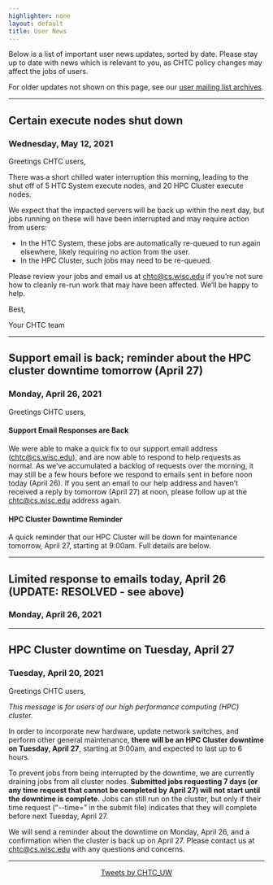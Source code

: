 ```yaml
---
highlighter: none
layout: default
title: User News
---
```


Below is a list of important user news updates, sorted by date. Please
stay up to date with news which is relevant to you, as CHTC policy
changes may affect the jobs of users.

For older updates not shown on this page, see our [user mailing list
archives](https://www-auth.cs.wisc.edu/lists/chtc-users/).

------------------------------------------------------------------------
## Certain execute nodes shut down
### Wednesday, May 12, 2021

Greetings CHTC users,

There was a short chilled water interruption this morning, leading to the shut off of 5 HTC System execute nodes, and 20 HPC Cluster execute nodes.

We expect that the impacted servers will be back up within the next day, but jobs running on these will have been interrupted and may require action from users:

* In the HTC System, these jobs are automatically re-queued to run again elsewhere, likely requiring no action from the user.
* In the HPC Cluster, such jobs may need to be re-queued. 

Please review your jobs and email us at chtc@cs.wisc.edu if you’re not sure how to cleanly re-run work that may have been affected. We’ll be happy to help.

Best,

Your CHTC team

------------------------------------------------------------------------
## Support email is back; reminder about the HPC cluster downtime tomorrow (April 27)
### Monday, April 26, 2021

Greetings CHTC users, 

#### Support Email Responses are Back

We were able to make a quick fix to our support email address (chtc@cs.wisc.edu), and are now able to respond to help requests as normal. As we’ve accumulated a backlog of requests over the morning, it may still be a few hours before we respond to emails sent in before noon today (April 26). If you sent an email to our help address and haven’t received a reply by tomorrow (April 27) at noon, please follow up at the chtc@cs.wisc.edu address again. 

#### HPC Cluster Downtime Reminder

A quick reminder that our HPC Cluster will be down for maintenance tomorrow, April 27, starting at 9:00am. Full details are below.

------------------------------------------------------------------------
## Limited response to emails today, April 26 (UPDATE: RESOLVED - see above)
### Monday, April 26, 2021

------------------------------------------------------------------------
## HPC Cluster downtime on Tuesday, April 27
### Tuesday, April 20, 2021

Greetings CHTC users, 

_This message is for users of our high performance computing (HPC) cluster._

In order to incorporate new hardware, update network switches, and perform other general maintenance, **there will be an HPC Cluster downtime on Tuesday, April 27**, starting at 9:00am, and expected to last up to 6 hours. 

To prevent jobs from being interrupted by the downtime, we are currently draining jobs from all cluster nodes. **Submitted jobs requesting 7 days (or any time request that cannot be completed by April 27) will not start until the downtime is complete.** Jobs can still run on the cluster, but only if their time request (“--time=” in the submit file) indicates that they will complete before next Tuesday, April 27. 

We will send a reminder about the downtime on Monday, April 26, and a confirmation when the cluster is back up on April 27. Please contact us at chtc@cs.wisc.edu with any questions and concerns. 

------------------------------------------------------------------------


<center><a class="twitter-timeline" data-width="800" data-height="500" data-theme="light" data-link-color="#2B7BB9" href="https://twitter.com/CHTC_UW?ref_src=twsrc%5Etfw">Tweets by CHTC_UW</a> <script async src="https://platform.twitter.com/widgets.js" charset="utf-8"></script></center>
